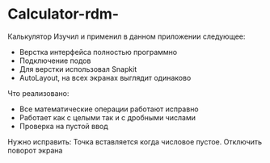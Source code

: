 # Calculator-rdm-
Калькулятор
Изучил и применил в данном приложении следующее:
* Верстка интерфейса полностью программно
* Подключение подов
* Для верстки использовал Snapkit
* AutoLayout, на всех экранах выглядит одинаково 

Что реализовано:
* Все математические операции работают исправно
* Работает как с целыми так и с дробными числами
* Проверка на пустой ввод

Нужно исправить:
Точка вставляется когда числовое пустое.
Отключить поворот экрана

